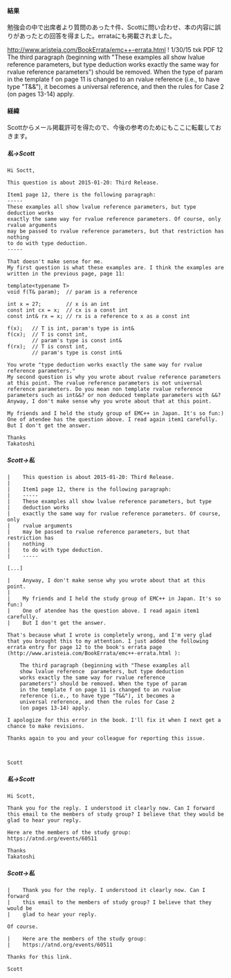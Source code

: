 #### 結果
勉強会の中で出席者より質問のあった↑件、Scottに問い合わせ、本の内容に誤りがあったとの回答を得ました。errataにも掲載されました。

http://www.aristeia.com/BookErrata/emc++-errata.html
!  1/30/15 txk PDF      12
The third paragraph (beginning with "These examples all show lvalue reference  parameters, but type deduction works exactly the same way for rvalue reference parameters") should be removed. When the type of param in the template f on page 11 is changed to an rvalue reference (i.e., to have type "T&&"), it becomes a universal reference, and then the rules for Case 2 (on pages 13-14) apply.

#### 経緯
Scottからメール掲載許可を得たので、今後の参考のためにもここに転載しておきます。

##### 私→Scott

```
Hi Soctt,

This question is about 2015-01-20: Third Release.

Item1 page 12, there is the following paragraph:
-----
These examples all show lvalue reference parameters, but type deduction works
exactly the same way for rvalue reference parameters. Of course, only
rvalue arguments
may be passed to rvalue reference parameters, but that restriction has nothing
to do with type deduction.
-----

That doesn't make sense for me.
My first question is what these examples are. I think the examples are
written in the previous page, page 11:

template<typename T>
void f(T& param);  // param is a reference

int x = 27;        // x is an int
const int cx = x;  // cx is a const int
const int& rx = x; // rx is a reference to x as a const int

f(x);   // T is int, param's type is int&
f(cx);  // T is const int,
        // param's type is const int&
f(rx);  // T is const int,
        // param's type is const int&

You wrote "type deduction works exactly the same way for rvalue
reference parameters."
My second question is why you wrote about rvalue reference parameters
at this point. The rvalue reference parameters is not universal
reference parameters. Do you mean non template rvalue reference
parameters such as int&&? or non deduced template parameters with &&?
Anyway, I don't make sense why you wrote about that at this point.

My friends and I held the study group of EMC++ in Japan. It's so fun:)
One of atendee has the question above. I read again item1 carefully.
But I don't get the answer.

Thanks
Takatoshi
```

##### Scott→私

```
|    This question is about 2015-01-20: Third Release.
|
|    Item1 page 12, there is the following paragraph:
|    -----
|    These examples all show lvalue reference parameters, but type
|    deduction works
|    exactly the same way for rvalue reference parameters. Of course, only
|    rvalue arguments
|    may be passed to rvalue reference parameters, but that restriction has
|    nothing
|    to do with type deduction.
|    -----

[...]

|    Anyway, I don't make sense why you wrote about that at this point.
|
|    My friends and I held the study group of EMC++ in Japan. It's so fun:)
|    One of atendee has the question above. I read again item1 carefully.
|    But I don't get the answer.

That's because what I wrote is completely wrong, and I'm very glad that you brought this to my attention. I just added the following errata entry for page 12 to the book's errata page (http://www.aristeia.com/BookErrata/emc++-errata.html ):

    The third paragraph (beginning with "These examples all
    show lvalue reference  parameters, but type deduction
    works exactly the same way for rvalue reference
    parameters") should be removed. When the type of param
    in the template f on page 11 is changed to an rvalue
    reference (i.e., to have type "T&&"), it becomes a
    universal reference, and then the rules for Case 2
    (on pages 13-14) apply.

I apologize for this error in the book. I'll fix it when I next get a chance to make revisions.

Thanks again to you and your colleague for reporting this issue.



Scott
```

##### 私→Scott

```
Hi Scott,

Thank you for the reply. I understood it clearly now. Can I forward
this email to the members of study group? I believe that they would be
glad to hear your reply.

Here are the members of the study group:
https://atnd.org/events/60511

Thanks
Takatoshi
```

##### Scott→私

```
|    Thank you for the reply. I understood it clearly now. Can I forward
|    this email to the members of study group? I believe that they would be
|    glad to hear your reply.

Of course.

|    Here are the members of the study group:
|    https://atnd.org/events/60511

Thanks for this link.

Scott
```

